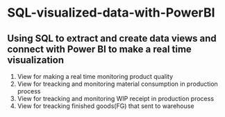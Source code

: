 # SQL-visualized-data-with-PowerBI
## Using SQL to extract and create data views and connect with Power BI to make a real time visualization
1) View for making a real time monitoring product quality 
2) View for treacking and monitoring material consumption in production process
3) View for treacking and monitoring WIP receipt in production process
4) View for treacking finished goods(FG) that sent to warehouse
